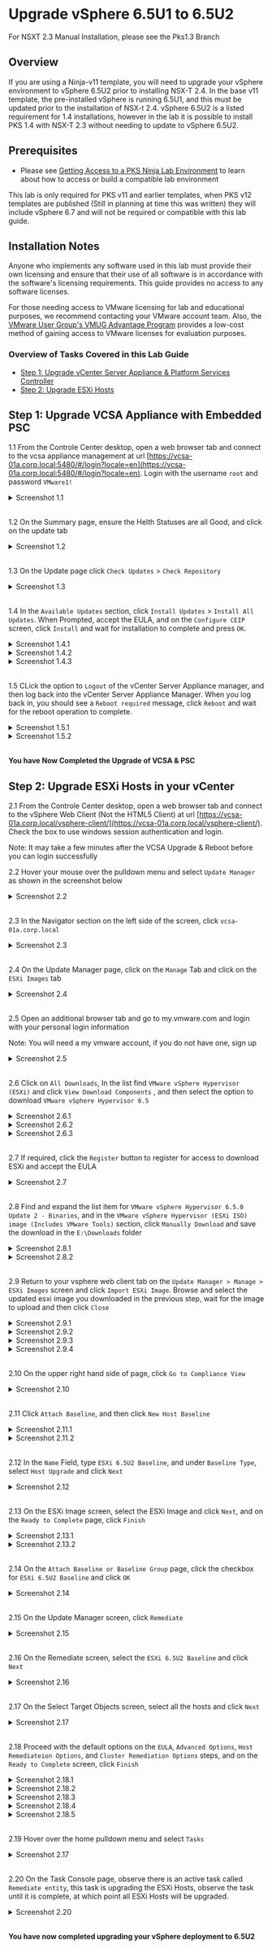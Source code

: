 # Upgrade vSphere 6.5U1 to 6.5U2

For NSXT 2.3 Manual Installation, please see the Pks1.3 Branch

## Overview

If you are using a Ninja-v11 template, you will need to upgrade your vSphere environment to vSphere 6.5U2 prior to installing NSX-T 2.4. In the base v11 template, the pre-installed vSphere is running 6.5U1, and this must be updated prior to the installation of NSX-t 2.4. vSphere 6.5U2 is a listed requirement for 1.4 installations, however in the lab it is possible to install PKS 1.4 with NSX-T 2.3 without needing to update to vSphere 6.5U2. 

## Prerequisites

- Please see [Getting Access to a PKS Ninja Lab Environment](https://github.com/CNA-Tech/PKS-Ninja/tree/Pks1.4/Courses/GetLabAccess-LA8528) to learn about how to access or build a compatible lab environment

This lab is only required for PKS v11 and earlier templates, when PKS v12 templates are published (Still in planning at time this was written) they will include vSphere 6.7 and will not be required or compatible with this lab guide.

## Installation Notes

Anyone who implements any software used in this lab must provide their own licensing and ensure that their use of all software is in accordance with the software's licensing requirements. This guide provides no access to any software licenses.

For those needing access to VMware licensing for lab and educational purposes, we recommend contacting your VMware account team. Also, the [VMware User Group's VMUG Advantage Program](https://www.vmug.com/Join/VMUG-Advantage-Membership) provides a low-cost method of gaining access to VMware licenses for evaluation purposes.

### Overview of Tasks Covered in this Lab Guide

- [Step 1:  Upgrade vCenter Server Appliance & Platform Services Controller](#)
- [Step 2: Upgrade ESXi Hosts](#)

## Step 1:  Upgrade VCSA Appliance with Embedded PSC

1.1 From the Controle Center desktop, open a web browser tab and connect to the vcsa appliance management at url [https://vcsa-01a.corp.local:5480/#/login?locale=en](https://vcsa-01a.corp.local:5480/#/login?locale=en). Login with the username `root` and password `VMware1!`

<Details><Summary>Screenshot 1.1</Summary>
<img src="Images/2019-05-16-23-33-11.png">
</Details>
<br/>

1.2 On the Summary page, ensure the Helth Statuses are all Good, and click on the update tab

<details><summary>Screenshot 1.2</summary>
<img src="Images/2019-05-18-06-51-52.png">
</details>
<br/>

1.3 On the Update page click `Check Updates` > `Check Repository`

<details><summary>Screenshot 1.3</summary>
<img src="Images/2019-05-18-06-54-56.png">
</details>
<br/>

1.4 In the `Available Updates` section, click `Install Updates` > `Install All Updates`. When Prompted, accept the EULA, and on the `Configure CEIP` screen, click `Install` and wait for installation to complete and press `OK`.

<details><summary>Screenshot 1.4.1</summary>
<img src="Images/2019-05-18-06-57-45.png">
</details>

<details><summary>Screenshot 1.4.2</summary>
<img src="Images/2019-05-18-06-59-46.png">
</details>

<details><summary>Screenshot 1.4.3</summary>
<img src="Images/2019-05-18-07-15-06.png">
</details>
<br/>

1.5 CLick the option to `Logout` of the vCenter Server Appliance manager, and then log back into the vCenter Server Appliance Manager. When you log back in, you should see a `Reboot required` message, click `Reboot` and wait for the reboot operation to complete.

<details><summary>Screenshot 1.5.1</summary>
<img src="Images/2019-05-18-07-32-42.png">
</details>

<details><summary>Screenshot 1.5.2</summary>
<img src="Images/2019-05-18-07-23-26.png">
</details>
<br/>

**You have Now Completed the Upgrade of VCSA & PSC**

## Step 2:  Upgrade ESXi Hosts in your vCenter

2.1 From the Controle Center desktop, open a web browser tab and connect to the vSphere Web Client (Not the HTML5 Client) at url [https://vcsa-01a.corp.local/vsphere-client/](https://vcsa-01a.corp.local/vsphere-client/). Check the box to use windows session authentication and login.

Note: It may take a few minutes after the VCSA Upgrade & Reboot before you can login successfully

2.2 Hover your mouse over the pulldown menu and select `Update Manager` as shown in the screenshot below

<Details><Summary>Screenshot 2.2</Summary>
<img src="Images/2019-05-18-07-39-12.png">
</Details>
<br/>

2.3 In the Navigator section on the left side of the screen, click `vcsa-01a.corp.local`

<Details><Summary>Screenshot 2.3</Summary>
<img src="Images/2019-05-18-07-40-59.png">
</Details>
<br/>

2.4 On the Update Manager page, click on the `Manage` Tab and click on the `ESXi Images` tab

<Details><Summary>Screenshot 2.4</Summary>
<img src="Images/2019-05-18-07-44-46.png">
</Details>
<br/>

2.5 Open an additional browser tab and go to my.vmware.com and login with your personal login information

Note: You will need a my vmware account, if you do not have one, sign up

<Details><Summary>Screenshot 2.5</Summary>
<img src="Images/2019-05-18-07-48-43.png">
</Details>
<br/>

2.6 Click on `All Downloads`, In the list find `VMware vSphere Hypervisor (ESXi)` and click `View Download Components` , and then select the option to download `VMware vSphere Hypervisor 6.5`

<Details><Summary>Screenshot 2.6.1</Summary>
<img src="Images/2019-05-18-07-50-56.png">
</Details>

<Details><Summary>Screenshot 2.6.2</Summary>
<img src="Images/2019-05-18-07-52-45.png">
</Details>

<Details><Summary>Screenshot 2.6.3</Summary>
<img src="Images/2019-05-18-07-55-00.png">
</Details>
<br/>

2.7 If required, click the `Register` button to register for access to download ESXi and accept the EULA

<Details><Summary>Screenshot 2.7</Summary>
<img src="Images/2019-05-18-07-57-33.png">
</Details>
<br/>

2.8 Find and expand the list item for `VMware vSphere Hypervisor 6.5.0 Update 2 - Binaries`, and in the `VMware vSphere Hypervisor (ESXi ISO) image (Includes VMware Tools)` section, click `Manually Download` and save the download in the `E:\Downloads` folder

<Details><Summary>Screenshot 2.8.1</Summary>
<img src="Images/2019-05-18-08-01-45.png">
</Details>

<Details><Summary>Screenshot 2.8.2</Summary>
<img src="Images/2019-05-18-08-02-58.png">
</Details>
<br/>

2.9 Return to your vsphere web client tab on the `Update Manager > Manage > ESXi Images` screen and click `Import ESXi Image`. Browse and select the updated esxi image you downloaded in the previous step, wait for the image to upload and then click `Close`

<Details><Summary>Screenshot 2.9.1</Summary>
<img src="Images/2019-05-18-08-05-08.png">
</Details>

<Details><Summary>Screenshot 2.9.2</Summary>
<img src="Images/2019-05-18-08-06-22.png">
</Details>

<Details><Summary>Screenshot 2.9.3</Summary>
<img src="Images/2019-05-18-08-07-08.png">
</Details>

<Details><Summary>Screenshot 2.9.4</Summary>
<img src="Images/2019-05-18-08-08-13.png">
</Details>
<br/>

2.10 On the upper right hand side of page, click `Go to Compliance View`

<Details><Summary>Screenshot 2.10</Summary>
<img src="Images/2019-05-18-08-09-51.png">
</Details>
<br/>

2.11 Click `Attach Baseline`, and then click `New Host Baseline` 

<Details><Summary>Screenshot 2.11.1</Summary>
<img src="Images/2019-05-18-08-11-19.png">
</Details>

<Details><Summary>Screenshot 2.11.2</Summary>
<img src="Images/2019-05-18-08-29-14.png">
</Details>
<br/>

2.12 In the `Name` Field, type `ESXi 6.5U2 Baseline`, and under `Baseline Type`, select `Host Upgrade` and click `Next`

<Details><Summary>Screenshot 2.12</Summary>
<img src="Images/2019-05-18-08-31-48.png">
</Details>
<br/>

2.13 On the ESXi Image screen, select the ESXi Image and click `Next`, and on the `Ready to Complete` page, click `Finish`

<Details><Summary>Screenshot 2.13.1</Summary>
<img src="Images/2019-05-18-08-33-48.png">
</Details>

<Details><Summary>Screenshot 2.13.2</Summary>
<img src="Images/2019-05-18-08-35-53.png">
</Details>
<br/>

2.14 On the `Attach Baseline or Baseline Group` page, click the checkbox for `ESXi 6.5U2 Baseline` and click `OK`

<Details><Summary>Screenshot 2.14</Summary>
<img src="Images/2019-05-18-08-38-01.png">
</Details>
<br/>

2.15 On the Update Manager screen, click `Remediate`

<Details><Summary>Screenshot 2.15</Summary>
<img src="Images/2019-05-18-08-39-52.png">
</Details>
<br/>

2.16 On the Remediate screen, select the `ESXi 6.5U2 Baseline` and click `Next`

<Details><Summary>Screenshot 2.16</Summary>
<img src="Images/2019-05-18-08-41-06.png">
</Details>
<br/>

2.17 On the Select Target Objects screen, select all the hosts and click `Next`

<Details><Summary>Screenshot 2.17</Summary>
<img src="Images/2019-05-18-08-43-17.png">
</Details>
<br/>

2.18 Proceed with the default options on the `EULA`, `Advanced Options`, `Host Remediateion Options`, and `Cluster Remediation Options` steps, and on the `Ready to Complete` screen, click `Finish`

<Details><Summary>Screenshot 2.18.1</Summary>
<img src="Images/2019-05-18-08-45-59.png">
</Details>

<Details><Summary>Screenshot 2.18.2</Summary>
<img src="Images/2019-05-18-08-46-26.png">
</Details>

<Details><Summary>Screenshot 2.18.3</Summary>
<img src="Images/2019-05-18-08-46-56.png">
</Details>

<Details><Summary>Screenshot 2.18.4</Summary>
<img src="Images/2019-05-18-08-47-34.png">
</Details>

<Details><Summary>Screenshot 2.18.5</Summary>
<img src="Images/2019-05-18-08-48-13.png">
</Details>
<br/>

2.19 Hover over the home pulldown menu and select `Tasks`

<Details><Summary>Screenshot 2.17</Summary>
<img src="Images/2019-05-18-08-50-33.png">
</Details>
<br/>

2.20 On the Task Console page, observe there is an active task called `Remediate entity`, this task is upgrading the ESXi Hosts, observe the task until it is complete, at which point all ESXi Hosts will be upgraded.

<Details><Summary>Screenshot 2.20</Summary>
<img src="Images/2019-05-18-08-53-37.png">
</Details>
<br/>

**You have now completed upgrading your vSphere deployment to 6.5U2**
